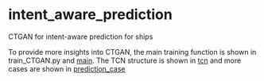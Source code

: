 # intent_aware_prediction
CTGAN for intent-aware prediction for ships


To provide more insights into CTGAN, the main training function is shown in train_CTGAN.py and [main](https://github.com/Chengfeng-Jia/intent_aware_prediction/tree/main/main).
The TCN structure is shown in [tcn](https://github.com/Chengfeng-Jia/intent_aware_prediction/tree/main/main/tcn) and more cases are shown in [prediction_case](https://github.com/Chengfeng-Jia/intent_aware_prediction/tree/main/prediction_case)
